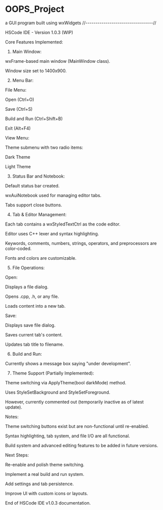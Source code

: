 # OOPS_Project
a GUI program built using wxWidgets 
//----------------------------------//

HSCode IDE - Version 1.0.3 (WIP)

Core Features Implemented:

1. Main Window:

wxFrame-based main window (MainWindow class).

Window size set to 1400x900.



2. Menu Bar:

File Menu:

Open (Ctrl+O)

Save (Ctrl+S)

Build and Run (Ctrl+Shift+B)

Exit (Alt+F4)


View Menu:

Theme submenu with two radio items:

Dark Theme

Light Theme





3. Status Bar and Notebook:

Default status bar created.

wxAuiNotebook used for managing editor tabs.

Tabs support close buttons.



4. Tab & Editor Management:

Each tab contains a wxStyledTextCtrl as the code editor.

Editor uses C++ lexer and syntax highlighting.

Keywords, comments, numbers, strings, operators, and preprocessors are color-coded.

Fonts and colors are customizable.



5. File Operations:

Open:

Displays a file dialog.

Opens .cpp, .h, or any file.

Loads content into a new tab.


Save:

Displays save file dialog.

Saves current tab's content.

Updates tab title to filename.




6. Build and Run:

Currently shows a message box saying "under development".



7. Theme Support (Partially Implemented):

Theme switching via ApplyTheme(bool darkMode) method.

Uses StyleSetBackground and StyleSetForeground.

However, currently commented out (temporarily inactive as of latest update).




Notes:

Theme switching buttons exist but are non-functional until re-enabled.

Syntax highlighting, tab system, and file I/O are all functional.

Build system and advanced editing features to be added in future versions.


Next Steps:

Re-enable and polish theme switching.

Implement a real build and run system.

Add settings and tab persistence.

Improve UI with custom icons or layouts.


End of HSCode IDE v1.0.3 documentation.
